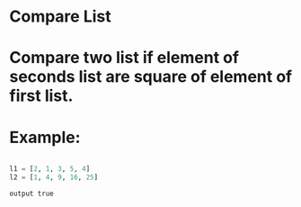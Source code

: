 # Compare List

# Compare two list if element of seconds list are square of element of first list.

# Example:


```python

l1 = [2, 1, 3, 5, 4]
l2 = [1, 4, 9, 16, 25]
```

```bash
output true
```